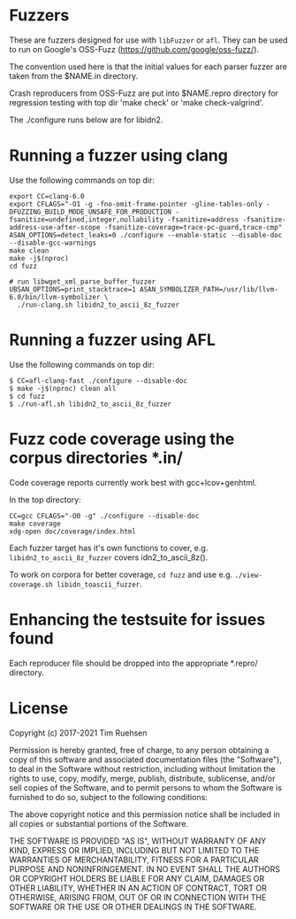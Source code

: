 # Fuzzers

These are fuzzers designed for use with `libFuzzer` or `afl`. They can
be used to run on Google's OSS-Fuzz (https://github.com/google/oss-fuzz/).

The convention used here is that the initial values for each parser fuzzer
are taken from the $NAME.in directory.

Crash reproducers from OSS-Fuzz are put into $NAME.repro directory for
regression testing with top dir 'make check' or 'make check-valgrind'.

The ./configure runs below are for libidn2.


# Running a fuzzer using clang

Use the following commands on top dir:
```
export CC=clang-6.0
export CFLAGS="-O1 -g -fno-omit-frame-pointer -gline-tables-only -DFUZZING_BUILD_MODE_UNSAFE_FOR_PRODUCTION -fsanitize=undefined,integer,nullability -fsanitize=address -fsanitize-address-use-after-scope -fsanitize-coverage=trace-pc-guard,trace-cmp"
ASAN_OPTIONS=detect_leaks=0 ./configure --enable-static --disable-doc --disable-gcc-warnings
make clean
make -j$(nproc)
cd fuzz

# run libwget_xml_parse_buffer_fuzzer
UBSAN_OPTIONS=print_stacktrace=1 ASAN_SYMBOLIZER_PATH=/usr/lib/llvm-6.0/bin/llvm-symbolizer \
  ./run-clang.sh libidn2_to_ascii_8z_fuzzer
```


# Running a fuzzer using AFL

Use the following commands on top dir:

```
$ CC=afl-clang-fast ./configure --disable-doc
$ make -j$(nproc) clean all
$ cd fuzz
$ ./run-afl.sh libidn2_to_ascii_8z_fuzzer
```

# Fuzz code coverage using the corpus directories *.in/

Code coverage reports currently work best with gcc+lcov+genhtml.

In the top directory:
```
CC=gcc CFLAGS="-O0 -g" ./configure --disable-doc
make coverage
xdg-open doc/coverage/index.html
```

Each fuzzer target has it's own functions to cover, e.g.
`libidn2_to_ascii_8z_fuzzer` covers idn2_to_ascii_8z().

To work on corpora for better coverage, `cd fuzz` and use e.g.
`./view-coverage.sh libidn_toascii_fuzzer`.


# Enhancing the testsuite for issues found

Each reproducer file should be dropped into the appropriate *.repro/
directory.

# License

Copyright (c) 2017-2021 Tim Ruehsen

Permission is hereby granted, free of charge, to any person obtaining a
copy of this software and associated documentation files (the "Software"),
to deal in the Software without restriction, including without limitation
the rights to use, copy, modify, merge, publish, distribute, sublicense,
and/or sell copies of the Software, and to permit persons to whom the
Software is furnished to do so, subject to the following conditions:

The above copyright notice and this permission notice shall be included in
all copies or substantial portions of the Software.

THE SOFTWARE IS PROVIDED "AS IS", WITHOUT WARRANTY OF ANY KIND, EXPRESS OR
IMPLIED, INCLUDING BUT NOT LIMITED TO THE WARRANTIES OF MERCHANTABILITY,
FITNESS FOR A PARTICULAR PURPOSE AND NONINFRINGEMENT. IN NO EVENT SHALL THE
AUTHORS OR COPYRIGHT HOLDERS BE LIABLE FOR ANY CLAIM, DAMAGES OR OTHER
LIABILITY, WHETHER IN AN ACTION OF CONTRACT, TORT OR OTHERWISE, ARISING
FROM, OUT OF OR IN CONNECTION WITH THE SOFTWARE OR THE USE OR OTHER
DEALINGS IN THE SOFTWARE.
